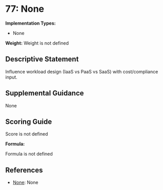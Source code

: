 # 77: None

**Implementation Types:**

- None

**Weight:** Weight is not defined

## Descriptive Statement

Influence workload design (IaaS vs PaaS vs SaaS) with cost/compliance input.

## Supplemental Guidance

None

## Scoring Guide

Score is not defined

**Formula:**

Formula is not defined

## References

- [None](None): None

